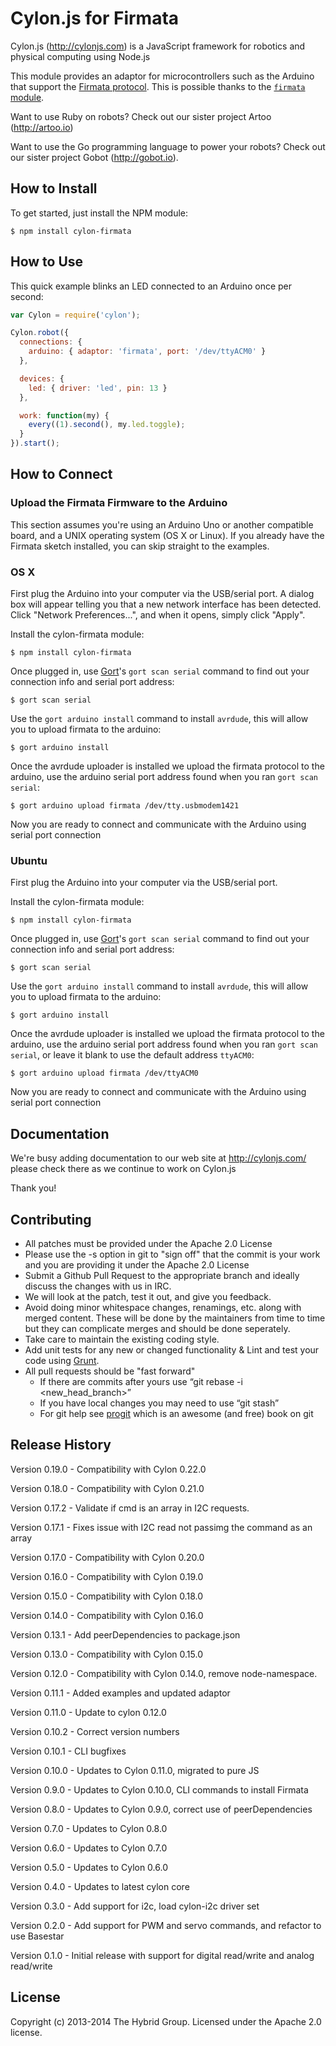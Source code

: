 # Cylon.js for Firmata

Cylon.js (http://cylonjs.com) is a JavaScript framework for robotics and physical computing using Node.js

This module provides an adaptor for microcontrollers such as the Arduino that support the [Firmata protocol][Firmata].
This is possible thanks to the [`firmata` module](https://github.com/jgautier/firmata).

[Firmata]: http://firmata.org/wiki/Main_Page

Want to use Ruby on robots? Check out our sister project Artoo (http://artoo.io)

Want to use the Go programming language to power your robots? Check out our sister project Gobot (http://gobot.io).

## How to Install

To get started, just install the NPM module:

    $ npm install cylon-firmata

## How to Use

This quick example blinks an LED connected to an Arduino once per second:

```javascript
var Cylon = require('cylon');

Cylon.robot({
  connections: {
    arduino: { adaptor: 'firmata', port: '/dev/ttyACM0' }
  },

  devices: {
    led: { driver: 'led', pin: 13 }
  },

  work: function(my) {
    every((1).second(), my.led.toggle);
  }
}).start();
```

## How to Connect

### Upload the Firmata Firmware to the Arduino

This section assumes you're using an Arduino Uno or another compatible board, and a UNIX operating system (OS X or Linux). If you already have the Firmata sketch installed, you can skip straight to the examples.

### OS X

First plug the Arduino into your computer via the USB/serial port.
A dialog box will appear telling you that a new network interface has been detected.
Click "Network Preferences...", and when it opens, simply click "Apply".

Install the cylon-firmata module:

    $ npm install cylon-firmata

Once plugged in, use [Gort](http://gort.io)'s `gort scan serial` command to find out your connection info and serial port address:

    $ gort scan serial

Use the `gort arduino install` command to install `avrdude`, this will allow you to upload firmata to the arduino:

    $ gort arduino install

Once the avrdude uploader is installed we upload the firmata protocol to the arduino, use the arduino serial port address found when you ran `gort scan serial`:

    $ gort arduino upload firmata /dev/tty.usbmodem1421

Now you are ready to connect and communicate with the Arduino using serial port connection

### Ubuntu

First plug the Arduino into your computer via the USB/serial port.

Install the cylon-firmata module:

    $ npm install cylon-firmata

Once plugged in, use [Gort](http://gort.io)'s `gort scan serial` command to find out your connection info and serial port address:

    $ gort scan serial

Use the `gort arduino install` command to install `avrdude`, this will allow you to upload firmata to the arduino:

    $ gort arduino install

Once the avrdude uploader is installed we upload the firmata protocol to the arduino, use the arduino serial port address found when you ran `gort scan serial`, or leave it blank to use the default address `ttyACM0`:

    $ gort arduino upload firmata /dev/ttyACM0

Now you are ready to connect and communicate with the Arduino using serial port connection

## Documentation

We're busy adding documentation to our web site at http://cylonjs.com/ please check there as we continue to work on Cylon.js

Thank you!

## Contributing

* All patches must be provided under the Apache 2.0 License
* Please use the -s option in git to "sign off" that the commit is your work and you are providing it under the Apache 2.0 License
* Submit a Github Pull Request to the appropriate branch and ideally discuss the changes with us in IRC.
* We will look at the patch, test it out, and give you feedback.
* Avoid doing minor whitespace changes, renamings, etc. along with merged content. These will be done by the maintainers from time to time but they can complicate merges and should be done seperately.
* Take care to maintain the existing coding style.
* Add unit tests for any new or changed functionality & Lint and test your code using [Grunt](http://gruntjs.com/).
* All pull requests should be "fast forward"
  * If there are commits after yours use “git rebase -i <new_head_branch>”
  * If you have local changes you may need to use “git stash”
  * For git help see [progit](http://git-scm.com/book) which is an awesome (and free) book on git

## Release History

Version 0.19.0 - Compatibility with Cylon 0.22.0

Version 0.18.0 - Compatibility with Cylon 0.21.0

Version 0.17.2 - Validate if cmd is an array in I2C requests.

Version 0.17.1 - Fixes issue with I2C read not passimg the command as an array

Version 0.17.0 - Compatibility with Cylon 0.20.0

Version 0.16.0 - Compatibility with Cylon 0.19.0

Version 0.15.0 - Compatibility with Cylon 0.18.0

Version 0.14.0 - Compatibility with Cylon 0.16.0

Version 0.13.1 - Add peerDependencies to package.json

Version 0.13.0 - Compatibility with Cylon 0.15.0

Version 0.12.0 - Compatibility with Cylon 0.14.0, remove node-namespace.

Version 0.11.1 - Added examples and updated adaptor

Version 0.11.0 - Update to cylon 0.12.0

Version 0.10.2 - Correct version numbers

Version 0.10.1 - CLI bugfixes

Version 0.10.0 - Updates to Cylon 0.11.0, migrated to pure JS

Version 0.9.0 - Updates to Cylon 0.10.0, CLI commands to install Firmata

Version 0.8.0 - Updates to Cylon 0.9.0, correct use of peerDependencies

Version 0.7.0 - Updates to Cylon 0.8.0

Version 0.6.0 - Updates to Cylon 0.7.0

Version 0.5.0 - Updates to Cylon 0.6.0

Version 0.4.0 - Updates to latest cylon core

Version 0.3.0 - Add support for i2c, load cylon-i2c driver set

Version 0.2.0 - Add support for PWM and servo commands, and refactor to use Basestar

Version 0.1.0 - Initial release with support for digital read/write and analog read/write

## License

Copyright (c) 2013-2014 The Hybrid Group. Licensed under the Apache 2.0 license.
